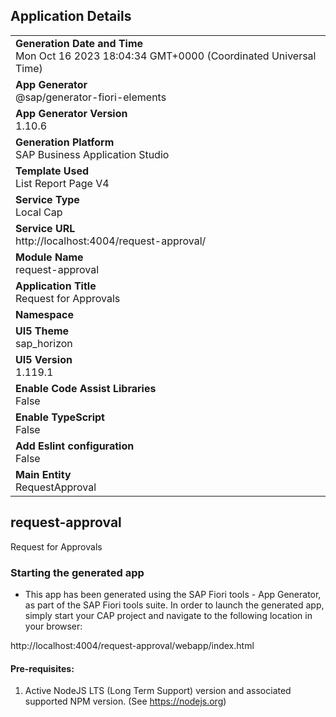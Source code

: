 ## Application Details
|               |
| ------------- |
|**Generation Date and Time**<br>Mon Oct 16 2023 18:04:34 GMT+0000 (Coordinated Universal Time)|
|**App Generator**<br>@sap/generator-fiori-elements|
|**App Generator Version**<br>1.10.6|
|**Generation Platform**<br>SAP Business Application Studio|
|**Template Used**<br>List Report Page V4|
|**Service Type**<br>Local Cap|
|**Service URL**<br>http://localhost:4004/request-approval/
|**Module Name**<br>request-approval|
|**Application Title**<br>Request for Approvals|
|**Namespace**<br>|
|**UI5 Theme**<br>sap_horizon|
|**UI5 Version**<br>1.119.1|
|**Enable Code Assist Libraries**<br>False|
|**Enable TypeScript**<br>False|
|**Add Eslint configuration**<br>False|
|**Main Entity**<br>RequestApproval|

## request-approval

Request for Approvals

### Starting the generated app

-   This app has been generated using the SAP Fiori tools - App Generator, as part of the SAP Fiori tools suite.  In order to launch the generated app, simply start your CAP project and navigate to the following location in your browser:

http://localhost:4004/request-approval/webapp/index.html

#### Pre-requisites:

1. Active NodeJS LTS (Long Term Support) version and associated supported NPM version.  (See https://nodejs.org)


